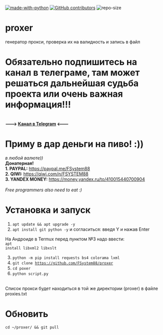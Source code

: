 [![made-with-python](https://img.shields.io/badge/Made%20with-Python-1f425f.svg)](https://www.python.org/) [![GitHub contributors](https://img.shields.io/github/contributors/fsystem88/proxer.svg)](https://GitHub.com/fsystem88/proxer/graphs/contributors/) ![repo-size](https://img.shields.io/github/repo-size/fsystem88/proxer)

# proxer
генератор прокси, проверка их на валидность и запись в файл

# Обязательно подпишитесь на канал в телеграме, там может решаться дальнейшая судьба проекта или очень важная информация!!!
<br><b>---> <a href="https://t.me/FS88ch">Канал в Telegram</a> <---</b><br>

# Приму в дар деньги на пиво! :))
<i>в любой валюте))</i><br>
<b>Донатерная!</b><br>
<b>1. PAYPAL:</b> https://paypal.me/FSystem88<br>
<b>2. QIWI:</b> https://qiwi.com/n/FSYSTEM88<br>
<b>3. YANDEX MONEY:</b> https://money.yandex.ru/to/410015440700904<br>
<br>
<i>Free programmers also need to eat :)</i>
<br>

# Установка и запуск
1. <code>apt update && apt upgrade -y</code>
2. <code>apt install git python -y</code> и согласиться: введя Y и нажав Enter

На Андроиде в Termux перед пунктом №3 надо ввести:<br>
<code>apt install libxml2 libxslt</code>

3. <code>python -m pip install requests bs4 colorama lxml</code>
4. <code>git clone https://github.com/FSystem88/proxer</code>
5. <code>cd poxer</code>
6. <code>python script.py</code>
<br>
Список прокси будет находиться в той же директории (proxer) в файле proxies.txt



# Обновить
<code>cd ~/proxer/ && git pull</code>
